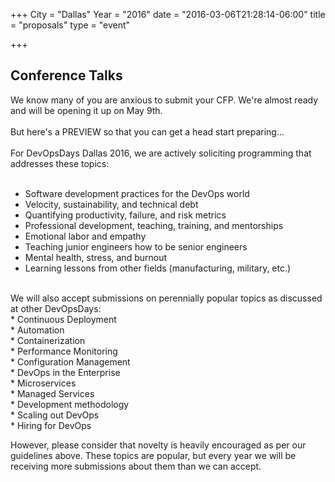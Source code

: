 +++
City = "Dallas"
Year = "2016"
date = "2016-03-06T21:28:14-06:00"
title = "proposals"
type = "event"

+++

<!-- This page lists the proposals we have received. Help the presenters with your feedback! -->

<h2>Conference Talks</h2>

We know many of you are anxious to submit your CFP. We're almost ready and will be opening it up on May 9th.
<br><br>
But here's a PREVIEW so that you can get a head start preparing... 
<br><br>
For DevOpsDays Dallas 2016, we are actively soliciting programming that addresses these topics:
<br><br>
* Software development practices for the DevOps world<br>
* Velocity, sustainability, and technical debt<br>
* Quantifying productivity, failure, and risk metrics<br>
* Professional development, teaching, training, and mentorships<br>
* Emotional labor and empathy<br>
* Teaching junior engineers how to be senior engineers<br>
* Mental health, stress, and burnout<br>
* Learning lessons from other fields (manufacturing, military, etc.)<br>
<br>
We will also accept submissions on perennially popular topics as discussed at other DevOpsDays:<br>
* Continuous Deployment<br>
* Automation<br>
* Containerization<br>
* Performance Monitoring<br>
* Configuration Management<br>
* DevOps in the Enterprise<br>
* Microservices<br>
* Managed Services<br>
* Development methodology<br>
* Scaling out DevOps<br>
* Hiring for DevOps<br>

However, please consider that novelty is heavily encouraged as per our guidelines above. These topics are popular, but every year we will be receiving more submissions about them than we can accept.